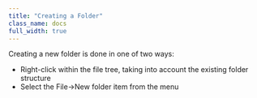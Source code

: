 ```yaml
---
title: "Creating a Folder"
class_name: docs
full_width: true
---
```


Creating a new folder is done in one of two ways:

- Right-click within the file tree, taking into account the existing folder structure
- Select the File->New folder item from the menu


